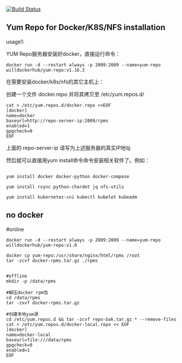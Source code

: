 [![Build Status](https://travis-ci.com/willzhang/yumrepo.svg?branch=master)](https://travis-ci.com/willzhang/yumrepo)


## Yum Repo for Docker/K8S/NFS installation

usage1:

YUM Repo服务器安装好docker，直接运行命令：
```shell
docker run -d --restart always -p 2009:2009 --name=yum-repo willdockerhub/yum-repo:v1.16.3
```
在需要安装docker/k8s/nfs的其它主机上：

创建一个文件 docker.repo 并将其拷贝至 /etc/yum.repos.d/
```
cat > /etc/yum.repos.d/docker.repo <<EOF
[docker]
name=docker
baseurl=http://repo-server-ip:2009/rpms
enabled=1
gpgcheck=0
EOF
```

上面的 repo-server-ip 请写为上述服务器的真实IP地址

然后就可以直接用yum install命令命令安装相关软件了。例如：
```

yum install docker docker-python docker-compose

yum install rsync python-chardet jq nfs-utils
  
yum install kubernetes-cni kubectl kubelet kubeadm
```


## no docker

#online
```
docker run -d --restart always -p 2009:2009 --name=yum-repo willdockerhub/yum-repo:v1.0

docker cp yum-repo:/usr/share/nginx/html/rpms /root
tar -zcvf docker-rpms.tar.gz ./rpms


#offline
mkdir -p /data/rpms

#解压docker rpm包
cd /data/rpms
tar -zxvf docker-rpms.tar.gz

#创建本地yum源
cd /etc/yum.repos.d && tar -zcvf repo-bak.tar.gz * --remove-files
cat > /etc/yum.repos.d/docker-local.repo << EOF
[docker]
name=docker-local
baseurl=file:///data/rpms
gpgcheck=0
enabled=1
EOF
```
